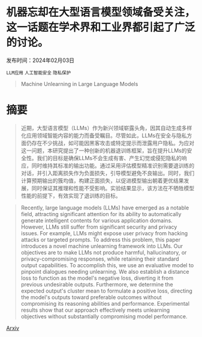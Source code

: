 # 机器忘却在大型语言模型领域备受关注，这一话题在学术界和工业界都引起了广泛的讨论。

发布时间：2024年02月03日

`LLM应用` `人工智能安全` `隐私保护`

> Machine Unlearning in Large Language Models

# 摘要

> 近期，大型语言模型（LLMs）作为新兴领域崭露头角，因其自动生成多样化应用领域智能内容的能力而备受瞩目。尽管如此，LLMs在安全与隐私方面仍存在不少挑战，如可能因黑客攻击或特定提示而泄露用户隐私。为应对这一问题，本研究提出了一种创新的机器退训练框架，旨在提升LLMs的安全性。我们的目标是确保LLMs不会生成有害、产生幻觉或侵犯隐私的响应，同时维持其标准的输出功能。通过采用评估模型精准识别需要退训练的对话，并引入距离损失作为负面损失，引导模型避免不良输出。同时，我们计算预期输出的簇均值，构建正面损失，以促进模型输出朝着更优结果发展，同时保证其推理和性能不受影响。实验结果显示，该方法在不牺牲模型性能的前提下，有效实现了退训练的目标。

> Recently, large language models (LLMs) have emerged as a notable field, attracting significant attention for its ability to automatically generate intelligent contents for various application domains. However, LLMs still suffer from significant security and privacy issues. For example, LLMs might expose user privacy from hacking attacks or targeted prompts. To address this problem, this paper introduces a novel machine unlearning framework into LLMs. Our objectives are to make LLMs not produce harmful, hallucinatory, or privacy-compromising responses, while retaining their standard output capabilities. To accomplish this, we use an evaluative model to pinpoint dialogues needing unlearning. We also establish a distance loss to function as the model's negative loss, diverting it from previous undesirable outputs. Furthermore, we determine the expected output's cluster mean to formulate a positive loss, directing the model's outputs toward preferable outcomes without compromising its reasoning abilities and performance. Experimental results show that our approach effectively meets unlearning objectives without substantially compromising model performance.

[Arxiv](https://arxiv.org/abs/2404.16841)
